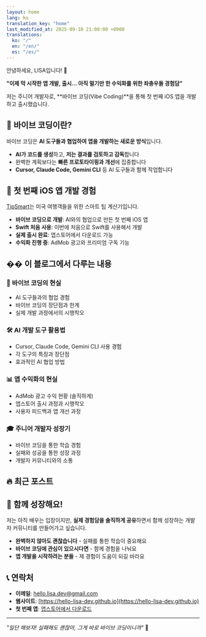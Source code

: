 ```yaml
---
layout: home
lang: ko
translation_key: "home"
last_modified_at: 2025-09-10 21:00:00 +0900
translations:
  ko: "/"
  en: "/en/"
  es: "/es/"
---
```


안녕하세요, LISA입니다! 👋

**"이제 막 시작한 앱 개발, 출시... 아직 멀기만 한 수익화를 위한 좌충우돌 경험담"**

저는 주니어 개발자로, **바이브 코딩(Vibe Coding)**을 통해 첫 번째 iOS 앱을 개발하고 출시했습니다. 

## 🚀 바이브 코딩이란?

바이브 코딩은 **AI 도구들과 협업하여 앱을 개발하는 새로운 방식**입니다. 

- **AI가 코드를 생성**하고, **저는 결과를 검토하고 감독**합니다
- 완벽한 계획보다는 **빠른 프로토타이핑과 개선**에 집중합니다
- **Cursor, Claude Code, Gemini CLI** 등 AI 도구들과 함께 작업합니다

## 📱 첫 번째 iOS 앱 개발 경험

[TipSmart](https://apps.apple.com/app/tipsmart-tip-calculator/id6749946714)는 미국 여행객들을 위한 스마트 팁 계산기입니다.

- **바이브 코딩으로 개발**: AI와의 협업으로 만든 첫 번째 iOS 앱
- **Swift 처음 사용**: 이번에 처음으로 Swift를 사용해서 개발
- **실제 출시 완료**: 앱스토어에서 다운로드 가능
- **수익화 진행 중**: AdMob 광고와 프리미엄 구독 기능

## �� 이 블로그에서 다루는 내용

### 🎯 바이브 코딩의 현실
- AI 도구들과의 협업 경험
- 바이브 코딩의 장단점과 한계
- 실제 개발 과정에서의 시행착오

### 🛠️ AI 개발 도구 활용법
- Cursor, Claude Code, Gemini CLI 사용 경험
- 각 도구의 특징과 장단점
- 효과적인 AI 협업 방법

### 📊 앱 수익화의 현실
- AdMob 광고 수익 현황 (솔직하게)
- 앱스토어 출시 과정과 시행착오
- 사용자 피드백과 앱 개선 과정

### 🎓 주니어 개발자 성장기
- 바이브 코딩을 통한 학습 경험
- 실패와 성공을 통한 성장 과정
- 개발자 커뮤니티와의 소통

## 🔥 최근 포스트

<!-- 홈 레이아웃에 의해 최신 포스트들이 자동으로 표시됩니다 -->

## 💬 함께 성장해요!

저는 아직 배우는 입장이지만, **실제 경험담을 솔직하게 공유**하면서 함께 성장하는 개발자 커뮤니티를 만들어가고 싶습니다.

- **완벽하지 않아도 괜찮습니다** - 실패를 통한 학습이 중요해요
- **바이브 코딩에 관심이 있으시다면** - 함께 경험을 나눠요
- **앱 개발을 시작하려는 분들** - 제 경험이 도움이 되길 바라요

## 📞 연락처

- **이메일**: [hello.lisa.dev@gmail.com](mailto:hello.lisa.dev@gmail.com)
- **웹사이트**: [https://hello-lisa-dev.github.io](https://hello-lisa-dev.github.io)
- **첫 번째 앱**: [앱스토어에서 다운로드](https://apps.apple.com/app/tipsmart-tip-calculator/id6749946714)

---

*"일단 해보자! 실패해도 괜찮아, 그게 바로 바이브 코딩이니까"* 🎵
